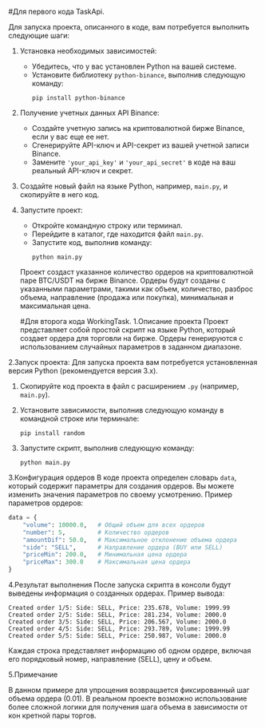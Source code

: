 #Для первого кода TaskApi.

Для запуска проекта, описанного в коде, вам потребуется выполнить следующие шаги:

1. Установка необходимых зависимостей:
   - Убедитесь, что у вас установлен Python на вашей системе.
   - Установите библиотеку `python-binance`, выполнив следующую команду:
     ```
     pip install python-binance
     ```

2. Получение учетных данных API Binance:
   - Создайте учетную запись на криптовалютной бирже Binance, если у вас еще ее нет.
   - Сгенерируйте API-ключ и API-секрет из вашей учетной записи Binance.
   - Замените `'your_api_key'` и `'your_api_secret'` в коде на ваш реальный API-ключ и секрет.

3. Создайте новый файл на языке Python, например, `main.py`, и скопируйте в него код.

4. Запустите проект:
   - Откройте командную строку или терминал.
   - Перейдите в каталог, где находится файл `main.py`.
   - Запустите код, выполнив команду:
     ```
     python main.py
     ```
     
   Проект создаст указанное количество ордеров на криптовалютной паре BTC/USDT на бирже Binance. Ордеры будут созданы с указанными параметрами, такими как объем, количество, разброс объема, направление (продажа или покупка), минимальная и максимальная цена.
   
   
   
   
   
   #Для второга кода WorkingTask.
   1.Описание проекта
Проект представляет собой простой скрипт на языке Python, который создает ордера для торговли на бирже. Ордеры генерируются с использованием случайных параметров в заданном диапазоне.

2.Запуск проекта:
Для запуска проекта вам потребуется установленная версия Python (рекомендуется версия 3.x).

1. Скопируйте код проекта в файл с расширением `.py` (например, `main.py`).

2. Установите зависимости, выполнив следующую команду в командной строке или терминале:
   ```
   pip install random
   ```

3. Запустите скрипт, выполнив следующую команду:
   ```
   python main.py
   ```

 3.Конфигурация ордеров
В коде проекта определен словарь `data`, который содержит параметры для создания ордеров. Вы можете изменить значения параметров по своему усмотрению.
Пример параметров ордеров:
```python
data = {
    "volume": 10000.0,   # Общий объем для всех ордеров
    "number": 5,         # Количество ордеров
    "amountDif": 50.0,   # Максимальное отклонение объема ордера
    "side": "SELL",      # Направление ордера (BUY или SELL)
    "priceMin": 200.0,   # Минимальная цена ордера
    "priceMax": 300.0    # Максимальная цена ордера
}
```

4.Результат выполнения
После запуска скрипта в консоли будут выведены информация о созданных ордерах. Пример вывода:
```
Created order 1/5: Side: SELL, Price: 235.678, Volume: 1999.99
Created order 2/5: Side: SELL, Price: 281.234, Volume: 2000.0
Created order 3/5: Side: SELL, Price: 206.567, Volume: 2000.0
Created order 4/5: Side: SELL, Price: 293.789, Volume: 1999.99
Created order 5/5: Side: SELL, Price: 250.987, Volume: 2000.0
```
Каждая строка представляет информацию об одном ордере, включая его порядковый номер, направление (SELL), цену и объем.

5.Примечание

В данном примере для упрощения возвращается фиксированный шаг объема ордера (0.01). В реальном проекте возможно использование более сложной логики для получения шага объема в зависимости от кон
кретной пары торгов.
